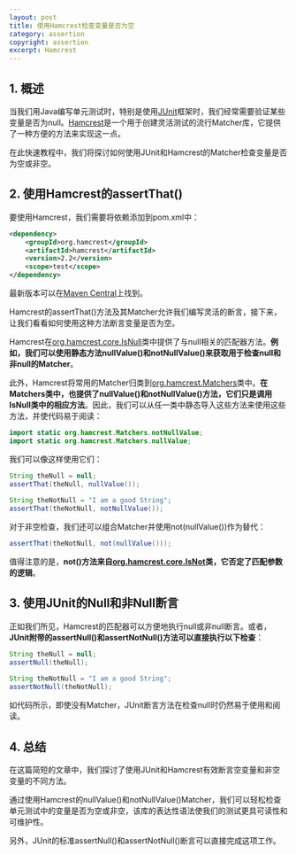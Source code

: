 ```yaml
---
layout: post
title: 使用Hamcrest检查变量是否为空
category: assertion
copyright: assertion
excerpt: Hamcrest
---
```


## 1. 概述

当我们用Java编写单元测试时，特别是使用[JUnit](https://www.baeldung.com/junit-5)框架时，我们经常需要验证某些变量是否为null。[Hamcrest](https://www.baeldung.com/hamcrest-text-matchers)是一个用于创建灵活测试的流行Matcher库，它提供了一种方便的方法来实现这一点。

在此快速教程中，我们将探讨如何使用JUnit和Hamcrest的Matcher检查变量是否为空或非空。

## 2. 使用Hamcrest的assertThat()

要使用Hamcrest，我们需要将依赖添加到pom.xml中：

```xml
<dependency>
    <groupId>org.hamcrest</groupId>
    <artifactId>hamcrest</artifactId>
    <version>2.2</version>
    <scope>test</scope>
</dependency>
```

最新版本可以在[Maven Central](https://mvnrepository.com/artifact/org.hamcrest/hamcrest)上找到。

Hamcrest的assertThat()方法及其Matcher允许我们编写灵活的断言，接下来，让我们看看如何使用这种方法断言变量是否为空。

Hamcrest在[org.hamcrest.core.IsNull](https://hamcrest.org/JavaHamcrest/javadoc/2.2/org/hamcrest/core/IsNull.html)类中提供了与null相关的匹配器方法。**例如，我们可以使用静态方法nullValue()和notNullValue()来获取用于检查null和非null的Matcher**。

此外，Hamcrest将常用的Matcher归类到[org.hamcrest.Matchers](https://hamcrest.org/JavaHamcrest/javadoc/2.2/org/hamcrest/Matchers.html)类中。**在Matchers类中，也提供了nullValue()和notNullValue()方法，它们只是调用IsNull类中的相应方法**。因此，我们可以从任一类中静态导入这些方法来使用这些方法，并使代码易于阅读：

```java
import static org.hamcrest.Matchers.notNullValue;
import static org.hamcrest.Matchers.nullValue;
```

我们可以像这样使用它们：

```java
String theNull = null;
assertThat(theNull, nullValue());
 
String theNotNull = "I am a good String";
assertThat(theNotNull, notNullValue());
```

对于非空检查，我们还可以组合Matcher并使用not(nullValue())作为替代：

```java
assertThat(theNotNull, not(nullValue()));
```

值得注意的是，**not()方法来自[org.hamcrest.core.IsNot](https://hamcrest.org/JavaHamcrest/javadoc/2.2/org/hamcrest/core/IsNot.html)类，它否定了匹配参数的逻辑**。

## 3. 使用JUnit的Null和非Null断言

正如我们所见，Hamcrest的匹配器可以方便地执行null或非null断言。或者，**JUnit附带的assertNull()和assertNotNull()方法可以直接执行以下检查**：

```java
String theNull = null;
assertNull(theNull); 
 
String theNotNull = "I am a good String";
assertNotNull(theNotNull);
```

如代码所示，即使没有Matcher，JUnit断言方法在检查null时仍然易于使用和阅读。

## 4. 总结

在这篇简短的文章中，我们探讨了使用JUnit和Hamcrest有效断言空变量和非空变量的不同方法。

通过使用Hamcrest的nullValue()和notNullValue()Matcher，我们可以轻松检查单元测试中的变量是否为空或非空，该库的表达性语法使我们的测试更具可读性和可维护性。

另外，JUnit的标准assertNull()和assertNotNull()断言可以直接完成这项工作。